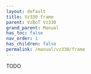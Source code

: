 ```yaml
---
layout: default
title: Vz330 frame
parent: VzBoT Vz330
grand_parent: Manual
has_toc: false
nav_order: 1
has_children: false
permalink: /manual/vz330/frame
---
```


TODO